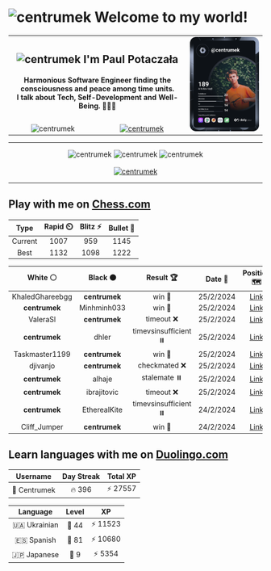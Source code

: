 <h1>
  <img
    src="https://emojis.slackmojis.com/emojis/images/1531849430/4246/blob-sunglasses.gif"
    width="30"
    alt="centrumek"
  />
  Welcome to my world!
</h1>

<table>
  <tbody>
    <tr>
      <td align="center" width="70%" colspan="2">
        <h2>
          <img
            src="https://raw.githubusercontent.com/MartinHeinz/MartinHeinz/master/wave.gif"
            width="30px"
            alt="centrumek"
          />
          I'm Paul Potaczała
        </h2>
        <h4>
          Harmonious Software Engineer finding the consciousness and peace among time units.
          <br/>
          I talk about Tech, Self-Development and Well-Being. 🌿🧘🚀
        </h4>
      </td>
      <td width="30%" rowspan="2">
        <a href="https://app.daily.dev/centrumek">
          <img
            src="./devcard.svg"
            alt="centrumek"
          />
        </a>
      </td>
    </tr>
    <tr align="center">
      <td>
        <img
          src="https://komarev.com/ghpvc/?username=centrumek&label=visitors&color=0e75b6&style=flat"
          alt="centrumek"
        >
      </td>
      <td>
        <a href="https://stackoverflow.com/users/14496012/centrumek">
          <img
            src="https://stackoverflow.com/users/flair/14496012.png?theme=dark"
            alt="centrumek"
          >
        </a>
      </td>
    </tr>
  </tbody>
</table>

---
<div align="center">
  <img 
    src="https://github-readme-stats.vercel.app/api?username=centrumek&show_icons=true&count_private=true&theme=dark&hide_border=true&hide=issues,contribs&bg_color=00000000"
    alt="centrumek"
  />
  <img
    src="https://github-readme-stats.vercel.app/api/top-langs/?username=centrumek&layout=compact&hide_border=true&theme=dark&bg_color=00000000&langs_count=6&exclude_repo=air-statistic-app"
    alt="centrumek"
  />
  <img 
    src="https://github-readme-streak-stats.herokuapp.com?user=centrumek&theme=dark&hide_border=true&background=FFFFFF00"
    alt="centrumek"
  />
  <br/>
  <br/>
  <a href="https://www.buymeacoffee.com/centrumek">
    <img
      src="https://cdn.buymeacoffee.com/buttons/v2/default-orange.png"
      height="50"
      width="210"
      alt="centrumek"
    />
  </a>
</div>

---

## Play with me on [Chess.com](https://www.chess.com/member/centrumek)

<div align="center">
<!--START_SECTION:chessStats-->
<!-- Automatically generated with https://github.com/Balastrong/chess-stats-action -->

| Type | Rapid ⏲️ | Blitz ⚡ | Bullet 🔫 |
|:---:|:---:|:---:|:---:|
| Current | 1007 | 959 | 1145 |
| Best | 1132 | 1098 | 1222 |

| White ⚪ | Black ⚫ | Result 🏆 | Date 📅 | Position 🗺️ | Type 🕕 |
|:---:|:---:|:---:|:---:|:---:|:---:|
| KhaledGhareebgg | **centrumek** | win 🥇 | 25/2/2024 | <a href="http://www.ee.unb.ca/cgi-bin/tervo/fen.pl?select=r7/Pb2R3/6pk/5p1p/4nP2/5P2/5K2/8 w - -">Link</a> | Bullet |
| **centrumek** | Minhminh033 | win 🥇 | 25/2/2024 | <a href="http://www.ee.unb.ca/cgi-bin/tervo/fen.pl?select=8/8/p1k2p1p/1pPr1P1P/4K3/3R4/8/8 b - -">Link</a> | Bullet |
| ValeraSl | **centrumek** | timeout ❌ | 25/2/2024 | <a href="http://www.ee.unb.ca/cgi-bin/tervo/fen.pl?select=2r5/2P4p/8/5k2/5P2/7P/5PP1/2R3K1 b - -">Link</a> | Bullet |
| **centrumek** | dhler | timevsinsufficient ⏸️ | 25/2/2024 | <a href="http://www.ee.unb.ca/cgi-bin/tervo/fen.pl?select=6k1/6p1/4p2p/p7/r7/8/2K5/4bb2 b - -">Link</a> | Bullet |
| Taskmaster1199 | **centrumek** | win 🥇 | 25/2/2024 | <a href="http://www.ee.unb.ca/cgi-bin/tervo/fen.pl?select=2k4r/1p6/2brp3/p2p1p2/P2P4/1RP2N2/5PPP/5RK1 w - -">Link</a> | Bullet |
| djivanjo | **centrumek** | checkmated ❌ | 25/2/2024 | <a href="http://www.ee.unb.ca/cgi-bin/tervo/fen.pl?select=2kr3r/2Qnq1b1/2pp1n2/1N1Pp3/4Pp1p/5P1P/PPPB4/2KR3R b - -">Link</a> | Bullet |
| **centrumek** | alhaje | stalemate ⏸️ | 25/2/2024 | <a href="http://www.ee.unb.ca/cgi-bin/tervo/fen.pl?select=8/8/8/8/5K2/6Q1/7p/7k b - -">Link</a> | Bullet |
| **centrumek** | ibrajitovic | timeout ❌ | 25/2/2024 | <a href="http://www.ee.unb.ca/cgi-bin/tervo/fen.pl?select=6k1/5p1p/5pq1/1p6/4p1P1/6K1/8/8 w - b6">Link</a> | Bullet |
| **centrumek** | EtherealKite | timevsinsufficient ⏸️ | 24/2/2024 | <a href="http://www.ee.unb.ca/cgi-bin/tervo/fen.pl?select=8/8/1B3k1p/8/4p1p1/3rpp2/8/5K2 b - -">Link</a> | Bullet |
| Cliff_Jumper | **centrumek** | win 🥇 | 24/2/2024 | <a href="http://www.ee.unb.ca/cgi-bin/tervo/fen.pl?select=rkb5/pp3p2/7p/3qNB2/Q7/2P5/1K1N2rP/R3R3 w - -">Link</a> | Bullet |

<!--END_SECTION:chessStats-->
</div>

## Learn languages with me on [Duolingo.com](https://www.duolingo.com/profile/Centrumek)

<div align="center">
<!--START_SECTION:duolingoStats-->
<!-- Automatically generated with https://github.com/centrumek/duolingo-readme-stats-->

| Username | Day Streak | Total XP |
|:---:|:---:|:---:|
| 👤 Centrumek | 🔥 396 | ⚡ 27557 |

| Language | Level | XP |
|:---:|:---:|:---:|
| 🇺🇦 Ukrainian | 👑 44 | ⚡ 11523 |
| 🇪🇸 Spanish | 👑 81 | ⚡ 10680 |
| 🇯🇵 Japanese | 👑 9 | ⚡ 5354 |

<!--END_SECTION:duolingoStats-->
</div>
<!--
**centrumek/centrumek** is a ✨ _special_ ✨ repository because its `README.md` (this file) appears on your GitHub profile.

Here are some ideas to get you started:

- 🔭 I’m currently working on ...
- 🌱 I’m currently learning ...
- 👯 I’m looking to collaborate on ...
- 🤔 I’m looking for help with ...
- 💬 Ask me about ...
- 📫 How to reach me: ...
- 😄 Pronouns: ...
- ⚡ Fun fact: ...
-->
